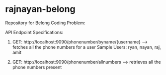 # rajnayan-belong
Repository for Belong Coding Problem:

API Endpoint Specifications:

1. GET: http://localhost:9090/phonenumber/byname/{username} --> fetches all the phone numbers for a user
Sample Users: ryan, nayan, raj, amit

2. GET: http://localhost:9090/phonenumber/allnumbers --> retrieves all the phone numbers present

